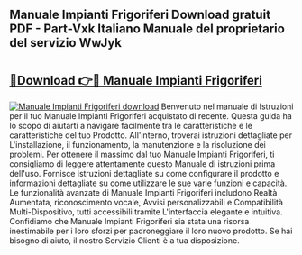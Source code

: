 ## Manuale Impianti Frigoriferi Download gratuit PDF - Part-Vxk Italiano Manuale del proprietario del servizio WwJyk

# <h2><a href="http://dfczlyy.blite.top/?on=Manuale+Impianti+Frigoriferi">🔗Download 👉🔴 Manuale Impianti Frigoriferi</a></h2>

[![Manuale Impianti Frigoriferi download](https://i.imgur.com/lujVjoI.png)](http://dfczlyy.blite.top/?on=Manuale+Impianti+Frigoriferi)
Benvenuto nel manuale di Istruzioni per il tuo Manuale Impianti Frigoriferi acquistato di recente. Questa guida ha lo scopo di aiutarti a navigare facilmente tra le caratteristiche e le caratteristiche del tuo Prodotto. All'interno, troverai istruzioni dettagliate per L'installazione, il funzionamento, la manutenzione e la risoluzione dei problemi. Per ottenere il massimo dal tuo Manuale Impianti Frigoriferi, ti consigliamo di leggere attentamente questo Manuale di istruzioni prima dell'uso. Fornisce istruzioni dettagliate su come configurare il prodotto e informazioni dettagliate su come utilizzare le sue varie funzioni e capacità. Le funzionalità avanzate di Manuale Impianti Frigoriferi includono Realtà Aumentata, riconoscimento vocale, Avvisi personalizzabili e Compatibilità Multi-Dispositivo, tutti accessibili tramite L'interfaccia elegante e intuitiva. Confidiamo che Manuale Impianti Frigoriferi sia stata una risorsa inestimabile per i loro sforzi per padroneggiare il loro nuovo prodotto. Se hai bisogno di aiuto, il nostro Servizio Clienti è a tua disposizione.
